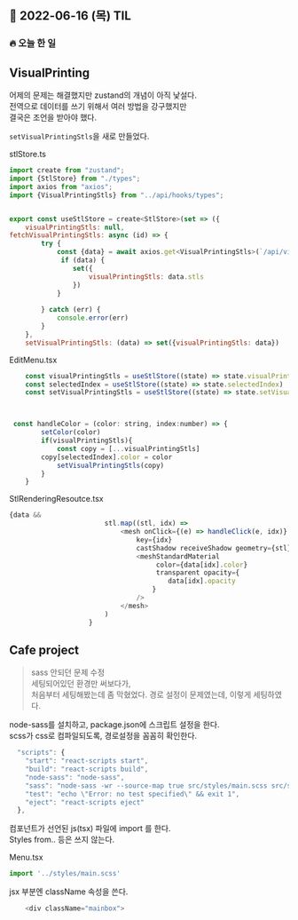 ## 📆 2022-06-16 (목) TIL

### 🔥 오늘 한 일 <br>

## VisualPrinting

어제의 문제는 해결했지만 zustand의 개념이 아직 낯설다.  
전역으로 데이터를 쓰기 위해서 여러 방법을 강구했지만    
결국은 조언을 받아야 했다.  

```setVisualPrintingStls```을 새로 만들었다.
  
  
stlStore.ts  

```js
import create from "zustand";
import {StlStore} from "./types";
import axios from "axios";
import {VisualPrintingStls} from "../api/hooks/types";


export const useStlStore = create<StlStore>(set => ({ 
    visualPrintingStls: null,
fetchVisualPrintingStls: async (id) => {
        try {
            const {data} = await axios.get<VisualPrintingStls>(`/api/visualPrintings/${id}/stls`)
             if (data) {
                set({
                    visualPrintingStls: data.stls
                })
            }
            
        } catch (err) {
            console.error(err)
        }
    },
    setVisualPrintingStls: (data) => set({visualPrintingStls: data})

```


EditMenu.tsx

```js
    const visualPrintingStls = useStlStore((state) => state.visualPrintingStls)
    const selectedIndex = useStlStore((state) => state.selectedIndex)
    const setVisualPrintingStls = useStlStore((state) => state.setVisualPrintingStls)



 const handleColor = (color: string, index:number) => {
        setColor(color)
        if(visualPrintingStls){
            const copy = [...visualPrintingStls]
        copy[selectedIndex].color = color
            setVisualPrintingStls(copy)
        }
    }


```

StlRenderingResoutce.tsx

```js
{data &&
                        stl.map((stl, idx) =>
                            <mesh onClick={(e) => handleClick(e, idx)} 
                                key={idx}
                                castShadow receiveShadow geometry={stl}>
                                <meshStandardMaterial 
                                     color={data[idx].color}
                                     transparent opacity={ 
                                        data[idx].opacity
                                    }
                                />
                            </mesh>
                        )
                    }
```


## Cafe project

> sass 안되던 문제 수정  
 세팅되어있던 환경만 써보다가,   
 처음부터 세팅해봤는데 좀 막혔었다.
경로 설정이 문제였는데, 이렇게 세팅하였다. 


node-sass를 설치하고, package.json에 스크립트 설정을 한다.   
scss가 css로 컴파일되도록, 경로설정을 꼼꼼히 확인한다.  

```js
  "scripts": {
    "start": "react-scripts start",
    "build": "react-scripts build",
    "node-sass": "node-sass",
    "sass": "node-sass -wr --source-map true src/styles/main.scss src/style.css",
    "test": "echo \"Error: no test specified\" && exit 1",
    "eject": "react-scripts eject"
  },

```



컴포넌트가 선언된 js(tsx) 파일에 import 를 한다.   
Styles from.. 등은 쓰지 않는다.  

Menu.tsx
```js
import '../styles/main.scss'

```

 jsx 부분엔 className 속성을 쓴다. 

```js
    <div className="mainbox">

```
